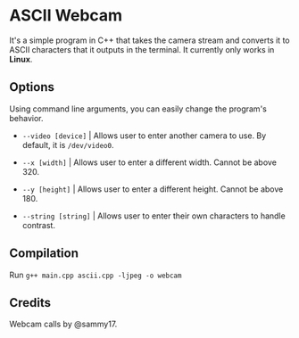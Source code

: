 # ASCII Webcam
It's a simple program in C++ that takes the camera stream and converts it to ASCII characters that it outputs in the terminal.
It currently only works in **Linux**.

## Options
Using command line arguments, you can easily change the program's behavior.

- `--video [device]` | Allows user to enter another camera to use. By default, it is `/dev/video0`.
- `--x [width]` | Allows user to enter a different width. Cannot be above 320.

- `--y [height]` | Allows user to enter a different height. Cannot be above 180.

- `--string [string]` | Allows user to enter their own characters to handle contrast.

## Compilation
Run `g++ main.cpp ascii.cpp -ljpeg -o webcam`

## Credits
Webcam calls by @sammy17.